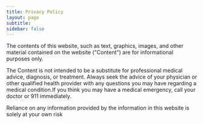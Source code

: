 ```yaml
---
title: Privacy Policy
layout: page
subtitle:
sidebar: false
---
```


The contents of this website, such as text, graphics, images, and other material contained on the website ("Content") are for informational purposes only.

The Content is not intended to be a substitute for professional medical advice, diagnosis, or treatment. Always seek the advice of your physician or other qualified health provider with any questions you may have regarding a medical condition.If you think you may have a medical emergency, call your doctor or 911 immediately.

Reliance on any information provided by the information in this website is solely at your own risk
